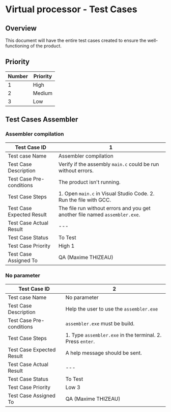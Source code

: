 # Virtual processor - Test Cases

## Overview

This document will have the entire test cases created to ensure the well-functioning of the product.

## Priority

|Number|Priority|
|------|--------|
|1     |High    |
|2     |Medium  |
|3     |Low     |

## Test Cases Assembler

### Assembler compilation

| Test Case ID              | 1                                                                               |
|---------------------------|---------------------------------------------------------------------------------|
| Test case Name            | Assembler compilation                                                           |
| Test Case Description     | Verify if the assembly ```main.c``` could be run without errors.                |
| Test Case Pre-conditions  | The product isn't running.                                                      |
| Test Case Steps           | 1. Open ```main.c``` in Visual Studio Code. 2. Run the file with GCC.           |
| Test Case Expected Result | The file run without errors and you get another file named ```assembler.exe```. |
| Test Case Actual Result   | ---                                                                             |
| Test Case Status          | To Test                                                                         |
| Test Case Priority        | High 1                                                                          |
| Test Case Assigned To     | QA (Maxime THIZEAU)                                                             |

### No parameter

| Test Case ID              | 2                                                                  |
|---------------------------|--------------------------------------------------------------------|
| Test case Name            | No parameter                                                       |
| Test Case Description     | Help the user to use the ```assembler.exe```                       |
| Test Case Pre-conditions  | ```assembler.exe``` must be build.                                 |
| Test Case Steps           | 1. Type ```assembler.exe``` in the terminal. 2. Press ```enter```. |
| Test Case Expected Result | A help message should be sent.                                     |
| Test Case Actual Result   | ---                                                                |
| Test Case Status          | To Test                                                            |
| Test Case Priority        | Low 3                                                              |
| Test Case Assigned To     | QA (Maxime THIZEAU)                                                |

<!-- ## Run the product

| Test Case ID              | 1                                         |
|---------------------------|-------------------------------------------|
| Test Case Name            | Run the product                           |
| Test Case Description     | Verify that the product can be run        |
| Test Case Pre-conditions  | The product isn't running                 |
| Test Case Steps           | Run the file `main.c`                     |
| Test Case Expected Result | The product run without segmentation fault |
| Test Case Actual Result   | ---                                       |
| Test Case Status          | To Test                                   |
| Test Case Priority        | High 1                                    |
| Test Case Assigned To     | QA (Maxime THIZEAU)                       |

## Search a file

| Test Case ID              | 2                                         |
|---------------------------|-------------------------------------------|
| Test Case Name            | Search a file                             |
| Test Case Description     | Verify if the file exist                  |
| Test Case Pre-conditions  | The product is running                    |
| Test Case Steps           | Enter any file name in the terminal       |
| Test Case Expected Result | The product sends an error text saying file not found |
| Test Case Actual Result   | ---                                       |
| Test Case Status          | To Test                                   |
| Test Case Priority        | High 1                                    |
| Test Case Assigned To     | QA (Maxime THIZEAU)                       |

## Assemble a file

| Test Case ID              | 3                                         |
|---------------------------|-------------------------------------------|
| Test Case Name            | Assemble a file                           |
| Test Case Description     | Verify that the product can assemble a .asm file       |
| Test Case Pre-conditions  | The product is running <br> a file name `example.asm` is created and placed in the same file as `main.c`          |
| Test Case Steps           | Enter `example` in the terminal           |
| Test Case Expected Result | The product finds the file and creates a `.exe` file |
| Test Case Actual Result   | ---                                       |
| Test Case Status          | To Test                                   |
| Test Case Priority        | High 1                                    |
| Test Case Assigned To     | QA (Maxime THIZEAU)                       |

## Find an error

| Test Case ID              | 4                                         |
|---------------------------|-------------------------------------------|
| Test Case Name            | Find an error                             |
| Test Case Description     | Verify if the `.asm` file comports any errors |
| Test Case Pre-conditions  | The product is running <br> a file name `example.asm` is created and placed in the same file as `main.c`         |
| Test Case Steps           | Enter `example` in the terminal           |
| Test Case Expected Result | The product send an error                 |
| Test Case Actual Result   | ---                                       |
| Test Case Status          | To Test                                   |
| Test Case Priority        | High 1                                    |
| Test Case Assigned To     | QA (Maxime THIZEAU)                       |

## Separate color

| Test Case ID              | 5                                         |
|---------------------------|-------------------------------------------|
| Test Case Name            | Separate color                            |
| Test Case Description     | Verify if `separate_color.asm` comport any errors |
| Test Case Pre-conditions  | The product is running <br> go to [testing](/documents/QA/testing/) <br> see if `separate_color.asm` exist           |
| Test Case Steps           | Copy the file named `separate_color.asm` <br> paste it in the same file as `main.c` <br> enter `separate_color` in the terminal           |
| Test Case Expected Result | The product create `separate_color.exe`   |
| Test Case Actual Result   | ---                                       |
| Test Case Status          | To Test                                   |
| Test Case Priority        | Medium 2                                  |
| Test Case Assigned To     | QA (Maxime THIZEAU)                       |

## Convert Hexa to Decimal

| Test Case ID              | 6                                         |
|---------------------------|-------------------------------------------|
| Test Case Name            | Convert Hexa to Decimal                   |
| Test Case Description     | Verify if `hexa_to_decimal.asm` comport any errors |
| Test Case Pre-conditions  | The product is running <br> go to [testing](/documents/QA/testing/) <br> see if `hexa_to_decimal.asm` exist           |
| Test Case Steps           | Copy the file named `hexa_to_decimal.asm` <br> paste it in the same file as `main.c` <br> enter `hexa_to_decimal` in the terminal           |
| Test Case Expected Result | The product create `hexa_to_decimal.exe`  |
| Test Case Actual Result   | ---                                       |
| Test Case Status          | To Test                                   |
| Test Case Priority        | Medium 2                                  |
| Test Case Assigned To     | QA (Maxime THIZEAU)                       |

## Temperature convertor

| Test Case ID              | 7                                         |
|---------------------------|-------------------------------------------|
| Test Case Name            | Temperature convertor                     |
| Test Case Description     | Verify if `temperature_convertor.asm` comport any errors |
| Test Case Pre-conditions  | The product is running <br> go to [testing](/documents/QA/testing/) <br> see if `temperature_convertor.asm` exist           |
| Test Case Steps           | Copy the file named `temperature_convertor.asm` <br> paste it in the same file as `main.c` <br> enter `temperature_convertor` in the terminal           |
| Test Case Expected Result | The product create `temperature_convertor.exe`  |
| Test Case Actual Result   | ---                                       |
| Test Case Status          | To Test                                   |
| Test Case Priority        | Medium 2                                  |
| Test Case Assigned To     | QA (Maxime THIZEAU)                       |

## Randomizer

| Test Case ID              | 8                                         |
|---------------------------|-------------------------------------------|
| Test Case Name            | Randomizer                                |
| Test Case Description     | Verify if `random_generator.asm` comport any errors |
| Test Case Pre-conditions  | The product is running <br> go to [testing](/documents/QA/testing/) <br> see if `random_generator.asm` exist         |
| Test Case Steps           | Copy the file named `random_generator.asm` <br> paste it in the same file as `main.c` <br> enter `random_generator` in the terminal           |
| Test Case Expected Result | The product create `random_generator.exe` |
| Test Case Actual Result   | ---                                       |
| Test Case Status          | To Test                                   |
| Test Case Priority        | Medium 2                                  |
| Test Case Assigned To     | QA (Maxime THIZEAU)                       |

## Greatest Common Divisor

| Test Case ID              | 9                                         |
|---------------------------|-------------------------------------------|
| Test Case Name            | Greatest Common Divisor                   |
| Test Case Description     | Verify if `greatest_common_divisor.asm` comport any errors |
| Test Case Pre-conditions  | The product is running <br> go to [testing](/documents/QA/testing/) <br> see if `greatest_common_divisor.asm` exist         |
| Test Case Steps           | Copy the file named `greatest_common_divisor.asm` <br> paste it in the same file as `main.c` <br> enter `greatest_common_divisor` in the terminal           |
| Test Case Expected Result | The product create `greatest_common_divisor.exe` |
| Test Case Actual Result   | ---                                       |
| Test Case Status          | To Test                                   |
| Test Case Priority        | Medium 2                                  |
| Test Case Assigned To     | QA (Maxime THIZEAU)                       |

## Least Common Multiple

| Test Case ID              | 10                                        |
|---------------------------|-------------------------------------------|
| Test Case Name            | Least Common Multiple                   |
| Test Case Description     | Verify if `least_common_multiple.asm` comport any errors |
| Test Case Pre-conditions  | The product is running <br> go to [testing](/documents/QA/testing/) <br> see if `least_common_multiple.asm` exist         |
| Test Case Steps           | Copy the file named `least_common_multiple.asm` <br> paste it in the same file as `main.c` <br> enter `least_common_multiple` in the terminal           |
| Test Case Expected Result | The product create `least_common_multiple.exe` |
| Test Case Actual Result   | ---                                       |
| Test Case Status          | To Test                                   |
| Test Case Priority        | Medium 2                                  |
| Test Case Assigned To     | QA (Maxime THIZEAU)                       |

## Roll

| Test Case ID              | 11                                        |
|---------------------------|-------------------------------------------|
| Test Case Name            | Roll                                      |
| Test Case Description     | Verify if `roll.asm` comports any errors   |
| Test Case Pre-conditions  | The product is running <br> go to [testing](/documents/QA/testing/) <br> see if `roll.asm` exist                                  |
| Test Case Steps           | Copy the file named `roll.asm` <br> paste it in the same file as `main.c` <br> enter `roll` in the terminal                      |
| Test Case Expected Result | The product create `roll.exe`             |
| Test Case Actual Result   | ---                                       |
| Test Case Status          | To Test                                   |
| Test Case Priority        | Medium 2                                  |
| Test Case Assigned To     | QA (Maxime THIZEAU)                       |

## Fibonacci

| Test Case ID              | 12                                        |
|---------------------------|-------------------------------------------|
| Test Case Name            | Fibonacci                                 |
| Test Case Description     | Verify if `fibonacci.asm` comport any errors|
| Test Case Pre-conditions  | The product is running <br> go to [testing](/documents/QA/testing/) <br> see if `fibonacci.asm` exist                             |
| Test Case Steps           | Copy the file named `fibonacci.asm` <br> paste it in the same file as `main.c` <br> enter `fibonacci` in the terminal            |
| Test Case Expected Result | The product create `fibonacci.exe`        |
| Test Case Actual Result   | ---                                       |
| Test Case Status          | To Test                                   |
| Test Case Priority        | Medium 2                                  |
| Test Case Assigned To     | QA (Maxime THIZEAU)                       | -->